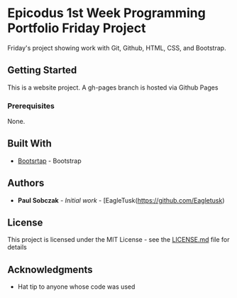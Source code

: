 # Epicodus 1st Week Programming Portfolio Friday Project

Friday's project showing work with Git, Github, HTML, CSS, and Bootstrap.

## Getting Started

This is a website project.
A gh-pages branch is hosted via Github Pages

### Prerequisites

None.

## Built With

* [Bootsrtap](https://getbootstrap.com/docs/4.1/getting-started/introduction/) - Bootstrap

## Authors

* **Paul Sobczak** - *Initial work* - [EagleTusk(https://github.com/Eagletusk)

## License

This project is licensed under the MIT License - see the [LICENSE.md](LICENSE.md) file for details

## Acknowledgments

* Hat tip to anyone whose code was used
